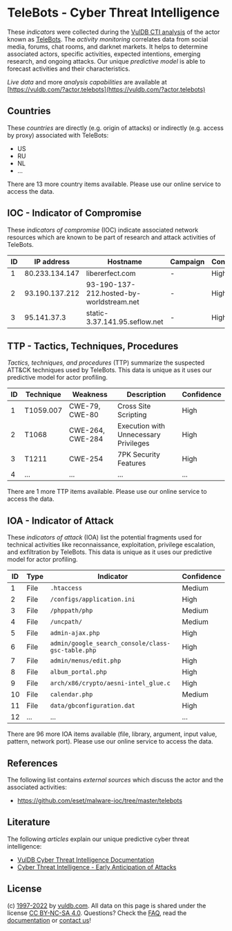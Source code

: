 # TeleBots - Cyber Threat Intelligence

These _indicators_ were collected during the [VulDB CTI analysis](https://vuldb.com/?kb.cti) of the actor known as [TeleBots](https://vuldb.com/?actor.telebots). The _activity monitoring_ correlates data from social media, forums, chat rooms, and darknet markets. It helps to determine associated actors, specific activities, expected intentions, emerging research, and ongoing attacks. Our unique _predictive model_ is able to forecast activities and their characteristics.

_Live data_ and more _analysis capabilities_ are available at [https://vuldb.com/?actor.telebots](https://vuldb.com/?actor.telebots)

## Countries

These _countries_ are directly (e.g. origin of attacks) or indirectly (e.g. access by proxy) associated with TeleBots:

* US
* RU
* NL
* ...

There are 13 more country items available. Please use our online service to access the data.

## IOC - Indicator of Compromise

These _indicators of compromise_ (IOC) indicate associated network resources which are known to be part of research and attack activities of TeleBots.

ID | IP address | Hostname | Campaign | Confidence
-- | ---------- | -------- | -------- | ----------
1 | 80.233.134.147 | libererfect.com | - | High
2 | 93.190.137.212 | 93-190-137-212.hosted-by-worldstream.net | - | High
3 | 95.141.37.3 | static-3.37.141.95.seflow.net | - | High

## TTP - Tactics, Techniques, Procedures

_Tactics, techniques, and procedures_ (TTP) summarize the suspected ATT&CK techniques used by TeleBots. This data is unique as it uses our predictive model for actor profiling.

ID | Technique | Weakness | Description | Confidence
-- | --------- | -------- | ----------- | ----------
1 | T1059.007 | CWE-79, CWE-80 | Cross Site Scripting | High
2 | T1068 | CWE-264, CWE-284 | Execution with Unnecessary Privileges | High
3 | T1211 | CWE-254 | 7PK Security Features | High
4 | ... | ... | ... | ...

There are 1 more TTP items available. Please use our online service to access the data.

## IOA - Indicator of Attack

These _indicators of attack_ (IOA) list the potential fragments used for technical activities like reconnaissance, exploitation, privilege escalation, and exfiltration by TeleBots. This data is unique as it uses our predictive model for actor profiling.

ID | Type | Indicator | Confidence
-- | ---- | --------- | ----------
1 | File | `.htaccess` | Medium
2 | File | `/configs/application.ini` | High
3 | File | `/phppath/php` | Medium
4 | File | `/uncpath/` | Medium
5 | File | `admin-ajax.php` | High
6 | File | `admin/google_search_console/class-gsc-table.php` | High
7 | File | `admin/menus/edit.php` | High
8 | File | `album_portal.php` | High
9 | File | `arch/x86/crypto/aesni-intel_glue.c` | High
10 | File | `calendar.php` | Medium
11 | File | `data/gbconfiguration.dat` | High
12 | ... | ... | ...

There are 96 more IOA items available (file, library, argument, input value, pattern, network port). Please use our online service to access the data.

## References

The following list contains _external sources_ which discuss the actor and the associated activities:

* https://github.com/eset/malware-ioc/tree/master/telebots

## Literature

The following _articles_ explain our unique predictive cyber threat intelligence:

* [VulDB Cyber Threat Intelligence Documentation](https://vuldb.com/?kb.cti)
* [Cyber Threat Intelligence - Early Anticipation of Attacks](https://www.scip.ch/en/?labs.20201022)

## License

(c) [1997-2022](https://vuldb.com/?kb.changelog) by [vuldb.com](https://vuldb.com/?kb.about). All data on this page is shared under the license [CC BY-NC-SA 4.0](https://creativecommons.org/licenses/by-nc-sa/4.0/). Questions? Check the [FAQ](https://vuldb.com/?kb.faq), read the [documentation](https://vuldb.com/?kb) or [contact us](https://vuldb.com/?contact)!

